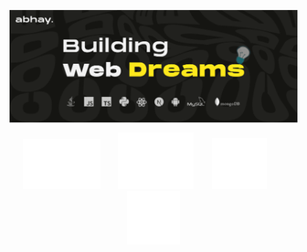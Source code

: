 ![gify](https://raw.githubusercontent.com/abhayst007/assets/main/banner2.gif)

<div align="center">

[![discord](https://raw.githubusercontent.com/abhayst007/assets/main/Discord.svg)](https://discord.gg/qqFT4DCP2s)&nbsp;&nbsp;&nbsp;&nbsp;&nbsp;&nbsp;&nbsp;&nbsp;[![linkedin](https://raw.githubusercontent.com/abhayst007/assets/main/LinkedIn.svg)](https://www.linkedin.com/in/abhayst007)&nbsp;&nbsp;&nbsp;&nbsp;&nbsp;&nbsp;&nbsp;&nbsp;[![twitter](https://raw.githubusercontent.com/abhayst007/assets/main/Twitter.svg)](https://twitter.com/abhayst007)&nbsp;&nbsp;&nbsp;&nbsp;&nbsp;&nbsp;&nbsp;&nbsp;[![ig](https://raw.githubusercontent.com/abhayst007/assets/main/IG.svg)](https://www.instagram.com/abhayst007)

</div>




